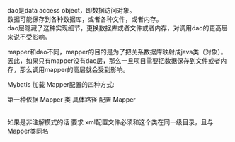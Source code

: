 

dao是data access object，即数据访问对象。  
数据可能保存到各种数据库，或者各种文件，或者内存。  
dao层隐藏了这种实现细节，更换数据库或者文件或者内存，对调用dao的更高层来说不受影响。  

mapper和dao不同，mapper的目的是为了把关系数据库映射成java类（对象）。  
因此，如果只有mapper没有dao层，那么一旦项目需要把数据保存到文件或者内存，那么调用mapper的高层就会受到影响。  





Mybatis 加载 Mapper配置的四种方式:  
 
第一种依据 Mapper 类 具体路径 配置 Mapper  
<configuration>
	<mappers>		
		<!-- class 级别的指定 -->
		<mapper class="com.study.stu.springmvc.mapper.UserModelMapper"/>
		<mapper class="com.study.stu.springmvc.mapper.UserModelTwoMapper"/>
	</mappers>
</configuration>  


如果是非注解模式的话  要求  xml配置文件必须和这个类在同一级目录，且与Mapper类同名   







